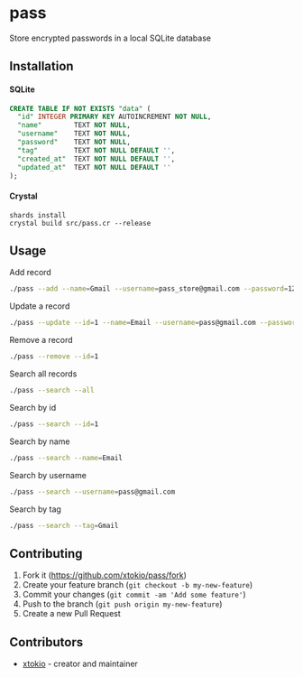 # pass

Store encrypted passwords in a local SQLite database

## Installation

#### SQLite
```sql
CREATE TABLE IF NOT EXISTS "data" (
  "id" INTEGER PRIMARY KEY AUTOINCREMENT NOT NULL,
  "name"	    TEXT NOT NULL,
  "username"	TEXT NOT NULL,
  "password"	TEXT NOT NULL,
  "tag"	        TEXT NOT NULL DEFAULT '',
  "created_at"	TEXT NOT NULL DEFAULT '',
  "updated_at"	TEXT NOT NULL DEFAULT ''
);
```

#### Crystal
```crystal
shards install
crystal build src/pass.cr --release
```

## Usage

Add record
```bash
./pass --add --name=Gmail --username=pass_store@gmail.com --password=123ABC --tag=Google
```

Update a record
```bash
./pass --update --id=1 --name=Email --username=pass@gmail.com --password=ABC123 --tag=Gmail
```

Remove a record
```bash
./pass --remove --id=1
```

Search all records
```bash
./pass --search --all
```

Search by id
```bash
./pass --search --id=1
```

Search by name
```bash
./pass --search --name=Email
```

Search by username
```bash
./pass --search --username=pass@gmail.com
```

Search by tag
```bash
./pass --search --tag=Gmail
```

## Contributing

1. Fork it (<https://github.com/xtokio/pass/fork>)
2. Create your feature branch (`git checkout -b my-new-feature`)
3. Commit your changes (`git commit -am 'Add some feature'`)
4. Push to the branch (`git push origin my-new-feature`)
5. Create a new Pull Request

## Contributors

- [xtokio](https://github.com/xtokio) - creator and maintainer
